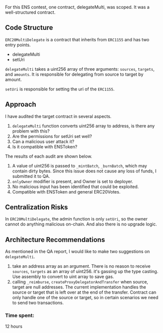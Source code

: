 For this ENS contest, one contract, delegateMulti, was scoped.
It was a well-structured contract.

## Code Structure
`ERC20MultiDelegate` is a contract that inherits from `ERC1155` and has two entry points.
* delegateMulti
* setUri

`delegateMulti` takes a uint256 array of three arguments: `sources`, `targets`, and `amounts`.
It is responsible for delegating from source to target by amount.

`setUri` is responsible for setting the uri of the `ERC1155`.

## Approach
I have audited the target contract in several aspects.
1. `delegateMulti` function converts uint256 array to address, is there any problem with this?
2. Are the permissions for setUri set well?
3. Can a malicious user attack it?
4. Is it compatible with ENSToken?

The results of each audit are shown below.
1. A value of uint256 is passed to `_mintBatch`, `_burnBatch`, which may contain dirty bytes. Since this issue does not cause any loss of funds, I submitted it to QA.
2. `onlyOwner` modifier is present, and Owner is set to deployer.
3. No malicious input has been identified that could be exploited.
4. Compatible with ENSToken and general ERC20Votes.

## Centralization Risks
In `ERC20MultiDelegate`, the admin function is only `setUri`, so the owner cannot do anything malicious on-chain.
And also there is no upgrade logic.

## Architecture Recommendations
As mentioned in the QA report, I would like to make two suggestions on `delegateMulti`.
1. take an address array as an argument.
There is no reason to receive `sources`, `targets` as an array of uint256. it's gassing up the type casting. Use assembly to convert to uint array to save gas.
2. calling `_reimburse`, `createProxyDelegatorAndTransfer` when source, target are null addresses.
The current implementation handles the source or target that is left over at the end of the transfer. Contract can only handle one of the source or target, so in certain scenarios we need to send two transactions.





### Time spent:
12 hours